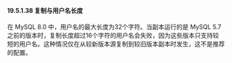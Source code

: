 #### 19.5.1.38 复制与用户名长度

在 MySQL 8.0 中，用户名的最大长度为32个字符。当副本运行的是 MySQL 5.7 之前的版本时，复制长度超过16个字符的用户名会失败，因为这些版本只支持较短的用户名。这种情况仅在从较新版本源复制到较旧版本副本时发生，这不是推荐的配置。
